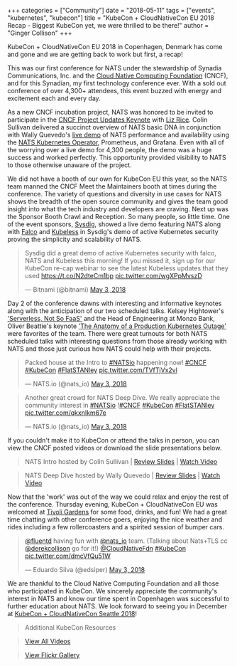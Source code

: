 +++
categories = ["Community"]
date = "2018-05-11"
tags = ["events", "kubernetes", "kubecon"]
title = "KubeCon + CloudNativeCon EU 2018 Recap - Biggest KubeCon yet, we were thrilled to be there!"
author = "Ginger Collison"
+++

KubeCon + CloudNativeCon EU 2018 in Copenhagen, Denmark has come and gone and we are getting back to work but first, a recap!

This was our first conference for NATS under the stewardship of Synadia Communications, Inc. and the [Cloud Native Computing Foundation](http://cncf.io/) (CNCF), and for this Synadian, my first technology conference ever. With a sold out conference of over 4,300+ attendees, this event buzzed with energy and excitement each and every day.

As a new CNCF incubation project, NATS was honored to be invited to participate in the [CNCF Project Updates Keynote](https://www.youtube.com/watch?v=C1kwY0N4PUk) with [Liz Rice](https://twitter.com/lizrice). Colin Sullivan delivered a succinct overview of NATS basic DNA in conjunction with Wally Quevedo's [live demo](https://youtu.be/C1kwY0N4PUk?t=1292) of NATS performance and availability using the [NATS Kubernetes Operator](https://github.com/nats-io/nats-operator), Prometheus, and Grafana. Even with all of the worrying over a live demo for 4,300 people, the demo was a huge success and worked perfectly. This opportunity provided visibility to NATS to those otherwise unaware of the project.

We did not have a booth of our own for KubeCon EU this year, so the NATS team manned the CNCF Meet the Maintainers booth at times during the conference. The variety of questions and diversity in use cases for NATS shows the breadth of the open source community and gives the team good insight into what the tech industry and developers are craving. Next up was the Sponsor Booth Crawl and Reception. So many people, so little time. One of the event sponsors, [Sysdig](https://sysdig.com/), showed a live demo featuring NATS along with [Falco](https://sysdig.com/opensource/falco/) and [Kubeless](https://github.com/kubeless/kubeless) in Sysdig's demo of active Kubernetes security proving the simplicity and scalability of NATS.

<blockquote class="twitter-tweet" data-lang="en"><p lang="en" dir="ltr">Sysdig did a great demo of active Kubernetes security with falco, NATS and Kubeless this morning! If you missed it, sign up for our KubeCon re-cap webinar to see the latest Kubeless updates that they used <a href="https://t.co/N2dteCm1bp">https://t.co/N2dteCm1bp</a> <a href="https://t.co/wgXPpMvszD">pic.twitter.com/wgXPpMvszD</a></p>&mdash; Bitnami (@bitnami) <a href="https://twitter.com/bitnami/status/991967465138786304?ref_src=twsrc%5Etfw">May 3, 2018</a></blockquote>
<script async src="https://platform.twitter.com/widgets.js" charset="utf-8"></script>

Day 2 of the conference dawns with interesting and informative keynotes along with the anticipation of our two scheduled talks. Kelsey Hightower's ['Serverless, Not So FaaS'](https://www.youtube.com/watch?v=_1-5YFfJCqM) and the Head of Engineering at Monzo Bank, Oliver Beattie's keynote ['The Anatomy of a Production Kubernetes Outage'](https://www.youtube.com/watch?v=OUYTNywPk-s) were favorites of the team. There were great turnouts for both NATS scheduled talks with interesting questions from those already working with NATS and those just curious how NATS could help with their projects.

<blockquote class="twitter-tweet" data-lang="en"><p lang="en" dir="ltr">Packed house at the Intro to <a href="https://twitter.com/hashtag/NATSio?src=hash&amp;ref_src=twsrc%5Etfw">#NATSio</a> happening now! <a href="https://twitter.com/hashtag/CNCF?src=hash&amp;ref_src=twsrc%5Etfw">#CNCF</a> <a href="https://twitter.com/hashtag/KubeCon?src=hash&amp;ref_src=twsrc%5Etfw">#KubeCon</a> <a href="https://twitter.com/hashtag/FlatSTANley?src=hash&amp;ref_src=twsrc%5Etfw">#FlatSTANley</a> <a href="https://t.co/TVfTjVx2vl">pic.twitter.com/TVfTjVx2vl</a></p>&mdash; NATS.io (@nats_io) <a href="https://twitter.com/nats_io/status/992024316203143168?ref_src=twsrc%5Etfw">May 3, 2018</a></blockquote>
<script async src="https://platform.twitter.com/widgets.js" charset="utf-8"></script>


<blockquote class="twitter-tweet" data-lang="en"><p lang="en" dir="ltr">Another great crowd for NATS Deep Dive. We really appreciate the community interest in <a href="https://twitter.com/hashtag/NATSio?src=hash&amp;ref_src=twsrc%5Etfw">#NATSio</a> !<a href="https://twitter.com/hashtag/CNCF?src=hash&amp;ref_src=twsrc%5Etfw">#CNCF</a> <a href="https://twitter.com/hashtag/KubeCon?src=hash&amp;ref_src=twsrc%5Etfw">#KubeCon</a> <a href="https://twitter.com/hashtag/FlatSTANley?src=hash&amp;ref_src=twsrc%5Etfw">#FlatSTANley</a> <a href="https://t.co/qkxnIkm67e">pic.twitter.com/qkxnIkm67e</a></p>&mdash; NATS.io (@nats_io) <a href="https://twitter.com/nats_io/status/992058109790248960?ref_src=twsrc%5Etfw">May 3, 2018</a></blockquote>
<script async src="https://platform.twitter.com/widgets.js" charset="utf-8"></script>


If you couldn't make it to KubeCon or attend the talks in person, you can view the CNCF posted videos or download the slide presentations below.

> NATS Intro hosted by Colin Sullivan | [Review Slides](https://schd.ws/hosted_files/kccnceu18/e0/KubeCon%20EU%20NATS%20Intro%20v2.pdf) | [Watch Video](https://www.youtube.com/watch?v=Y9bDY_oE80w&t=1625s)

> NATS Deep Dive hosted by Wally Quevedo | [Review Slides](https://schd.ws/hosted_files/kccnceu18/e8/KubeCon%20EU%20-%20NATS%20Deep%20Dive.pdf) | [Watch Video](https://www.youtube.com/watch?v=MAKYz8oPRyw&t=4s)

Now that the 'work' was out of the way we could relax and enjoy the rest of the conference. Thursday evening, KubeCon + CloudNativeCon EU was welcomed at [Tivoli Gardens](http://www.tivoli.dk/) for some food, drinks, and fun! We had a great time chatting with other conference goers, enjoying the nice weather and rides including a few rollercoasters and a spirited session of bumper cars.


<blockquote class="twitter-tweet" data-lang="en"><p lang="en" dir="ltr"><a href="https://twitter.com/fluentd?ref_src=twsrc%5Etfw">@fluentd</a> having fun with <a href="https://twitter.com/nats_io?ref_src=twsrc%5Etfw">@nats_io</a> team. (Talking about Nats+TLS cc <a href="https://twitter.com/derekcollison?ref_src=twsrc%5Etfw">@derekcollison</a> go for it!) <a href="https://twitter.com/CloudNativeFdn?ref_src=twsrc%5Etfw">@CloudNativeFdn</a> <a href="https://twitter.com/hashtag/KubeCon?src=hash&amp;ref_src=twsrc%5Etfw">#KubeCon</a> <a href="https://t.co/dmcVfQu51W">pic.twitter.com/dmcVfQu51W</a></p>&mdash; Eduardo Silva (@edsiper) <a href="https://twitter.com/edsiper/status/992083494103846912?ref_src=twsrc%5Etfw">May 3, 2018</a></blockquote>
<script async src="https://platform.twitter.com/widgets.js" charset="utf-8"></script>

We are thankful to the Cloud Native Computing Foundation and all those who participated in KubeCon. We sincerely appreciate the community's interest in NATS and know our time spent in Copenhagen was successful to further education about NATS. We look forward to seeing you in December at [KubeCon + CloudNativeCon Seattle 2018](https://events.linuxfoundation.org/events/kubecon-cloudnativecon-north-america-2018/)!


> Additional KubeCon Resources

> [View All Videos](https://www.youtube.com/playlist?list=PLj6h78yzYM2N8GdbjmhVU65KYm_68qBmo)

> [View Flickr Gallery](https://www.flickr.com/photos/143247548@N03/sets/72157696369579365/with/40046937380/)













